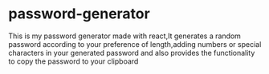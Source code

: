 # password-generator
 This is my password generator made with react,It generates a random password according to your preference of length,adding numbers or special characters in your generated password and also provides the functionality to copy the password to your clipboard
